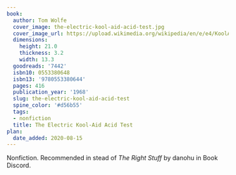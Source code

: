 ```yaml
---
book:
  author: Tom Wolfe
  cover_image: the-electric-kool-aid-acid-test.jpg
  cover_image_url: https://upload.wikimedia.org/wikipedia/en/e/e4/KoolAid_1stUSEd_front.jpg
  dimensions:
    height: 21.0
    thickness: 3.2
    width: 13.3
  goodreads: '7442'
  isbn10: 0553380648
  isbn13: '9780553380644'
  pages: 416
  publication_year: '1968'
  slug: the-electric-kool-aid-acid-test
  spine_color: '#d56b55'
  tags:
  - nonfiction
  title: The Electric Kool-Aid Acid Test
plan:
  date_added: 2020-08-15
---
```


Nonfiction. Recommended in stead of *The Right Stuff* by danohu in Book Discord.
